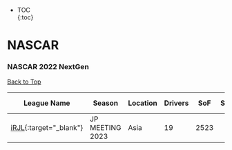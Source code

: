 * TOC  
{:toc}

# NASCAR

### NASCAR 2022 NextGen

[Back to Top](#)  

| League Name | Season | Location | Drivers | SoF | Setup | Upcoming Race | New York | London | Sydney |
|------------------------------------------------------------------------------------------------|---------------|--------|-------|----|-----|-------------|--------|------|------|
|[iRJL](https://members.iracing.com/membersite/member/LeagueView.do?league=114){:target="_blank"} |JP MEETING 2023 |Asia |19 |2523 | | | | | |

